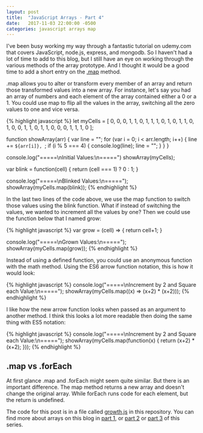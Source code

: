 ```yaml
---
layout: post
title:  "JavaScript Arrays - Part 4"
date:   2017-11-03 22:00:00 -0500
categories: javascript arrays map
---
```


I've been busy working my way through a fantastic tutorial on udemy.com that covers JavaScript, node.js, express, and mongodb. So I haven't had a lot of time to add to this blog, but I still have an eye on working through the various methods of the array prototype. And I thought it would be a good time to add a short entry on the [.map](https://developer.mozilla.org/en-US/docs/Web/JavaScript/Reference/Global_Objects/Array/map) method.

.map allows you to alter or transform every member of an array and return those transformed values into a new array. For instance, let's say you had an array of numbers and each element of the array contained either a 0 or a 1. You could use map to flip all the values in the array, switching all the zero values to one and vice versa.

{% highlight javascript %}
  let myCells = [
    0, 0, 0, 1, 1,
    0, 1, 1, 1, 0,
    1, 0, 1, 1, 0,
    1, 0, 0, 1, 1,
    0, 1, 1, 0, 0,
    0, 1, 1, 1, 0
  ];

  function showArray(arr) {
    var line = "";
    for (var i = 0; i < arr.length; i++) {
      line += `${arr[i]}, `;
      if (i % 5 === 4) {
        console.log(line);
        line = "";
      }
    }
  }

  console.log("=====\nInitial Values:\n=====")
  showArray(myCells);

  var blink = function(cell) {
    return (cell === 1) ? 0 : 1;
  }

  console.log("=====\nBlinked Values:\n=====");
  showArray(myCells.map(blink));
{% endhighlight %}

In the last two lines of the code above, we use the map function to switch those values using the blink function. What if instead of switching the values, we wanted to increment all the values by one? Then we could use the function below that I named grow:

{% highlight javascript %}
  var grow = (cell) => {
    return cell+1;
  }

  console.log("=====\nGrown Values:\n=====");
  showArray(myCells.map(grow));
{% endhighlight %}

Instead of using a defined function, you could use an anonymous function with the math method. Using the ES6 arrow function notation, this is how it would look:

{% highlight javascript %}
  console.log("=====\nIncrement by 2 and Square each Value:\n=====");
  showArray(myCells.map((x) => (x+2) * (x+2)));
{% endhighlight %}

I like how the new arrow function looks when passed as an argument to another method. I think this looks a lot more readable then doing the same thing with ES5 notation:

{% highlight javascript %}
  console.log("=====\nIncrement by 2 and Square each Value:\n=====");
  showArray(myCells.map(function(x) {
    return (x+2) * (x+2);
  }));
{% endhighlight %}

## .map vs .forEach

At first glance .map and .forEach might seem quite similar. But there is an important difference. The map method returns a new array and doesn't change the original array. While forEach runs code for each element, but the return is undefined.

The code for this post is in a file called [growth.js](https://github.com/mullaney/barista/blob/master/examples/growth/growth.js) in this repository. You can find more about arrays on this blog in [part 1](https://mullaney.github.io/barista/javascript/arrays/methods/push/pop/2017/10/18/arrays-part-1.html), or [part 2](https://mullaney.github.io/barista/javascript/arrays/fill/sort/2017/10/21/arrays-part-2.html) or [part 3](https://mullaney.github.io/barista/javascript/arrays/filter/foreach/json/2017/10/23/arrays-part-3.html) of this series.
